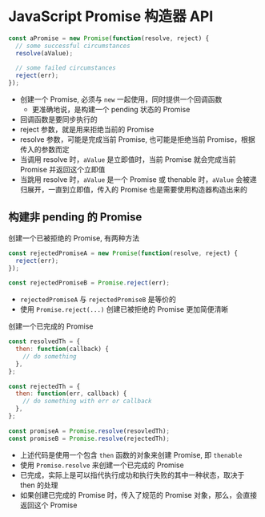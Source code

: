 # JavaScript Promise 构造器 API

```js
const aPromise = new Promise(function(resolve, reject) {
  // some successful circumstances
  resolve(aValue);
    
  // some failed circumstances
  reject(err);
});
```

- 创建一个 Promise, 必须与 `new` 一起使用，同时提供一个回调函数
    - 更准确地说，是构建一个 pending 状态的 Promise
- 回调函数是要同步执行的
- reject 参数，就是用来拒绝当前的 Promise
- resolve 参数，可能是完成当前 Promise, 也可能是拒绝当前 Promise，根据传入的参数而定
- 当调用 resolve 时，`aValue` 是立即值时，当前 Promise 就会完成当前 Promise 并返回这个立即值
- 当跳用 resolve 时，`aValue` 是一个 Promise 或 thenable 时，`aValue` 会被递归展开，一直到立即值，传入的 Promise 也是需要使用构造器构造出来的

## 构建非 pending 的 Promise

创建一个已被拒绝的 Promise, 有两种方法

```js
const rejectedPromiseA = new Promise(function(resolve, reject) {
  reject(err);
});
    
const rejectedPromiseB = Promise.reject(err);
```

- `rejectedPromiseA` 与 `rejectedPromiseB` 是等价的
- 使用 `Promise.reject(...)` 创建已被拒绝的 Promise 更加简便清晰

创建一个已完成的 Promise

```js
const resolvedTh = {
  then: function(callback) {
    // do something
  },
};
    
const rejectedTh = {
  then: function(err, callback) {
    // do something with err or callback
  },
};
    
const promiseA = Promise.resolve(resovledTh);
const promiseB = Promise.resolve(rejectedTh);
```

- 上述代码是使用一个包含 `then` 函数的对象来创建 Promise, 即 `thenable`
- 使用 `Promise.resolve` 来创建一个已完成的 Promise
- 已完成，实际上是可以指代执行成功和执行失败的其中一种状态，取决于 then 的处理
- 如果创建已完成的 Promise 时，传入了规范的 Promise 对象，那么，会直接返回这个 Promise

